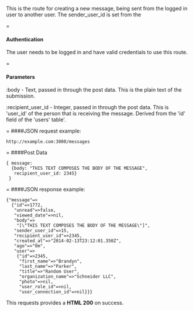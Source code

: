 <!-- --- title: POST /messages -->

This is the route for creating a new message, being sent from the logged in user to another user. The sender_user_id is set from the

=
#### Authentication
The user needs to be logged in and have valid credentials to use this route.

=
#### Parameters
:body - Text, passed in through the post data. This is the plain text of the submission.

:recipient_user_id - Integer, passed in through the post data. This is 'user_id' of the person that is receiving the message. Derived from the 'id' field of the 'users' table'.

=
####JSON request example:
```
http://example.com:3000/messages
```

=
####Post Data
```
{ message: 
  {body: "THIS TEXT COMPOSES THE BODY OF THE MESSAGE", 
   recipient_user_id: 2345} 
 }
```
=
####JSON response example:

```
{"message"=>
  {"id"=>1772,
   "unread"=>false,
   "viewed_date"=>nil,
   "body"=>
    "[\"THIS TEXT COMPOSES THE BODY OF THE MESSAGE\"]",
   "sender_user_id"=>15,
   "recipient_user_id"=>2345,
   "created_at"=>"2014-02-13T23:12:01.350Z",
   "ago"=>"0m",
   "user"=>
    {"id"=>2345,
     "first_name"=>"Brandyn",
     "last_name"=>"Parker",
     "title"=>"Random User",
     "organization_name"=>"Schneider LLC",
     "photo"=>nil,
     "user_role_id"=>nil,
     "user_connection_id"=>nil}}}
```

This requests provides a <strong>HTML 200</strong> on success.